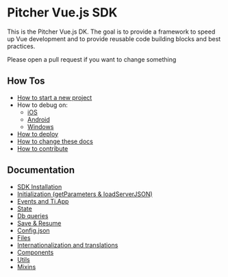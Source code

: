 # Pitcher Vue.js SDK

This is the Pitcher Vue.js DK. The goal is to provide a framework to speed up Vue development and 
to provide reusable code building blocks and best practices.

Please open a pull request if you want to change something


## How Tos

- [How to start a new project](#project-setup)
- How to debug on:
    - [iOS](debug/ios.md)
    - [Android](debug/android.md)
    - [Windows](debug/windows.md)
- [How to deploy](deployment.md)
- [How to change these docs](docs.md)
- [How to contribute](contribute.md)

## Documentation

- [SDK Installation](sdk-install.md)
- [Initialization (getParameters & loadServerJSON)](params.md)
- [Events and Ti.App](events.md)
- [State](state.md)
- [Db queries](db.md)
- [Save & Resume](resume.md)
- [Config.json](config.md)
- [Files](files.md)
- [Internationalization and translations](i18n.md)
- [Components](components.md)
- [Utils](utils.md)
- [Mixins](mixins.md)
